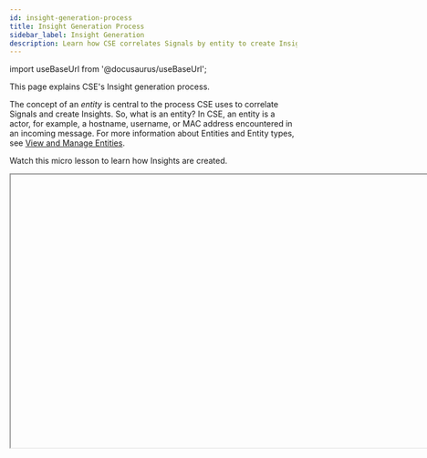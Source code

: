 ```yaml
---
id: insight-generation-process
title: Insight Generation Process
sidebar_label: Insight Generation
description: Learn how CSE correlates Signals by entity to create Insights.
---
```


import useBaseUrl from '@docusaurus/useBaseUrl';

This page explains CSE's Insight generation process. 

The concept of an *entity* is central to the process CSE uses to correlate Signals and create Insights. So, what is an entity? In CSE, an entity is a actor, for example, a  hostname, username, or MAC address encountered in an incoming message. For more information about Entities and Entity types, see [View and Manage Entities](/docs/cse/records-signals-entities-insights/view-manage-entities).

Watch this micro lesson to learn how Insights are created.

<Iframe url="https://www.youtube.com/embed/MjzJlozR6mE?rel=0"
        width="854px"
        height="480px"
        id="myId"
        className="video-container"
        display="initial"
        position="relative"
        allow="accelerometer; autoplay=1; clipboard-write; encrypted-media; gyroscope; picture-in-picture"
        allowfullscreen
        />

import Iframe from 'react-iframe'; 


## Entities in messages are mapped to entity-type schema attributes

During the next step of the [Record processing flow](/docs/cse/schema/record-processing-pipeline)—log mapping—message fields are mapped to CSE schema attributes. During this process, each entity field from a message is mapped to one of the following CSE schema entity attributes:

| Entity Type | Schema Attributes |
|:----- |:----- |
| Command | `commandLine` |
| Domain | `http_referer_fqdn`, `http_url_fqdn` |
| Email | `targetUser_email`, `user_email` |
| File | `file_path`, `file_basename` |
| Hash | `file_hash_imphash`, `file_hash_md5`, `file_hash_pehash`, `file_hash_sha1`, `file_hash_sha256`, `file_hash_ssdeep` |
| Hostname | `device_hostname`, `device_hostname_raw`, `dstDevice_hostname`, `dstDevice_hostname_raw`, `srcDevice_hostname`, `srcDevice_hostname_raw` |
| IP Address | `device_ip`, `device_natIp`, `dns_replyIp`, `dstDevice_ip`, `dstDevice_natIp`, `srcDevice_ip`, `srcDevice_natIp` |
| MAC Address | `device_mac`, `dstDevice_mac`, `srcDevice_mac` |
| Process | `baseImage`, `parentBaseImage` |
| URL | `http_url` |
| User Agent | `http_userAgent` |
| Username | `fromUser_username`, `fromUser_username_raw`, `user_username`, `user_username_raw` |

Which particular attribute an entity gets mapped to depends on the [field mappings](/docs/cse/schema/create-structured-log-mapping) in the log mapper for the message source. Given the example message above, “thedude” might be mapped to `user_username` and "185.35.135.245"
to `srcDevice_ip`. 

## Rules have one or more On Entity attributes

When you write a rule, you select one or more *On Entity* attributes in the **Then Create a Signal** area of the **Rules Editor**. Here is an example of an existing rule that has two On Entity attributes: `srcDevice_ip` and `dstDevice_ip`.

<img src={useBaseUrl('img/cse/on-entity-example.png')} alt="On Entity example" width="300"/>

## Entities are created when rules fire

CSE creates an Entity when a Rule generates a Signal, unless the Entity already exists in CSE. When a Record matches the conditions of a rule, CSE generates a separate Signal for each On Entity attribute from the Record.   

The **Signals** page shows the Entity associated with each Signal.

<img src={useBaseUrl('img/cse/signal-llist.png')} alt="Signals" width="800"/>

## Viewing entities in CSE UI

You can view the entities that have been extracted from messages on the **Entities** page in the CSE UI.

<img src={useBaseUrl('img/cse/entity-list-page.png')} alt="Entities page" width="800"/>

Note that the screenshot above shows an *Activity Score* for each entity. The following section explains what an Activity Score is and how it relates to the Insight creation process.

## Understanding Entity Activity Scores

An entity’s Activity Score is the sum of the severities of the unique Signals associated with that entity during the previous two weeks, unless a [different detection period is configured](/docs/cse/records-signals-entities-insights/set-insight-generation-window-threshold). What makes a Signal unique? A Signal takes its name from the rule that fired it, so unless a rule's name has a unique templated value in it, the Signals that the rule generates are not unique. 

Here are a couple practical examples:

* If the `RDP Brute Force Attempt` rule fires 10 times, the Signals all have the same name, and are not unique. So, the severity of just one of the 10 Signals would be included in the entity’s Activity Score.
* If the `RDP Brute Force Attempt {{threat_name}}` rule fires three times, where threat name is “bad”, “bad” and “worse”, two of the three Signals are unique:
  * `RDP Brute Force Attempt bad`
  * `RDP Brute Force Attempt bad`
  * `RDP Brute Force Attempt worse`

The severities of the `RDP Brute Force Attempt bad` and the `RDP Brute Force Attempt worse` Signals would be included in the entity’s Activity Score.

By default, when an entity’s Activity Score exceeds the threshold of 12, CSE generates an Insight on the entity. Like the detection period, you can [configure a different Activity Score threshold value](/docs/cse/records-signals-entities-insights/set-insight-generation-window-threshold) for Insight generation. When CSE creates an Insight on an Entity, it resets the Entity’s Activity Score to 0.

After CSE fires a particular Signal on a particular Entity, it suppresses Signals for that Signal-Entity combination for 12 to 24 hours. For more information, see [Redundant Signal suppression](#redundant-signal-suppression), below. 

### Example of an Entity that has reached Activity Score threshold

In the screenshot below, the **Details** pane on the left shows that the Insight was created for the entity “192.168.1.1”, an IP address. The right side of the page shows the three Signals that contributed to the Insight. You can see each of the Signals relate to the IP address for which the Insight was created; in the Record underlying each of the Signals, is mapped to the `srcDevice_ip` schema attribute. 

The severity of each Signal is also shown. CSE generated an Insight for entity “192.168.1.1” because the cumulative severity of Signals fired for that entity within a two week period exceeds the threshold Activity Score.

<img src={useBaseUrl('img/cse/insight.png')} alt="Insight" width="800"/>

### Redundant Signal suppression

Under certain circumstances, CSE suppresses Signals to preventgeneration of multiple, virtually identical Insights. A few unique Signals firing numerous times for the same entity in a short period of time could cause the entity’s Activity Score to climb, resulting in an Insight. At that point, the Entity’s Activity score is reset, and the cycle could repeat, leading to several Insights in succession on the same entity that contain a very similar or identical set of unique Signals. 

This makes Insight triage less than ideal for the analyst since they're getting multiple Insights for the same sets of Signals. CSE prevents this by suppressing Signals that have the same name and are on the same Entity during a 12 hour time window, or up to 72 hours if Signals for the Signal-Entity combination are firing continuously.   

**Example 1**

If Signal A fires on Entity X at hour 0 and continues to fire once every 30 minutes for 24 hours, the Signals that fired after the first one are suppressed. This prevents those subsequent Signals from being analyzed by the Insight engine.  

**Example 2**

Signal B fires on Entity Y fires at hour 0, and doesn’t fire again until hour 13. The Signal that fired at hour 13 will not be suppressed, and will be analyzed by the Insight engine.  

Signals that are suppressed appear in the CSE UI as “suppressed”. Suppressed Signals are displayed in the CSE UI for 90 days.

:::note
Prototype Signals, which are are not included in Insights, are not suppressed.
:::

## About Insight Severity

The severity of an Insight is indicated as Low, Medium, High, or Critical. Note that there are only two situations in which an Insight can have the Critical severity level:

* You can assign a severity of Critical to a [Custom Insight](/docs/cse/records-signals-entities-insights/configure-custom-insight) configuration.
* You can change the severity of an Insight from the severity it was assigned by CSE at generation time. In the [Insight details](/docs/cse/get-started-with-cloud-siem/about-cse-insight-ui/) pane, click the icon that appears next to **Severity** to display the severity levels, and select a new level. 

Insights that are generated by the CSE Insight generation algorithm will only have severity levels of Low, Medium, or High. Severity is a function of the Entity Activity Score of the Insight’s Entity.

By default the threshold Entity Activity Score for Insight generation is 12.The table below shows how severity values map to Activity Scores, if you haven’t changed the threshold value.   

| Insight Severity value | Activity Score |
|:------------------------|:----------------|
| Low                    | 13          |
| Medium                 | 14 or 15          |
| High                   | 16 or higher   |

If your Entity Activity Score threshold value is set to a value other than 12, you can work out the mapping yourself. If `t` is your configured threshold:

```
Low = (t + 1)
Medium = (t + 2) to (t + 3)
High = (t + 4) or higher
```
